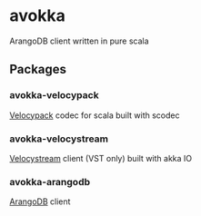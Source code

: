 # avokka

ArangoDB client written in pure scala

## Packages

### avokka-velocypack

[Velocypack](https://github.com/arangodb/velocypack) codec for scala built with scodec

### avokka-velocystream

[Velocystream](https://github.com/arangodb/velocystream) client (VST only) built with akka IO

### avokka-arangodb

[ArangoDB](https://github.com/arangodb/arangodb) client
